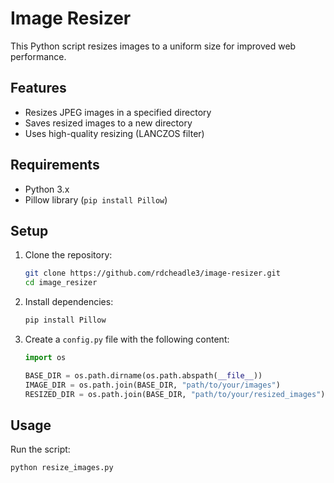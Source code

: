 # Image Resizer

This Python script resizes images to a uniform size for improved web performance. 

## Features
- Resizes JPEG images in a specified directory
- Saves resized images to a new directory
- Uses high-quality resizing (LANCZOS filter)

## Requirements
- Python 3.x
- Pillow library (`pip install Pillow`)

## Setup
1. Clone the repository:
    ```bash
    git clone https://github.com/rdcheadle3/image-resizer.git
    cd image_resizer
    ```
2. Install dependencies:
    ```bash
    pip install Pillow
    ```

3. Create a `config.py` file with the following content:
    ```python
    import os

    BASE_DIR = os.path.dirname(os.path.abspath(__file__))
    IMAGE_DIR = os.path.join(BASE_DIR, "path/to/your/images")
    RESIZED_DIR = os.path.join(BASE_DIR, "path/to/your/resized_images")
    ```

## Usage
Run the script:
```bash
python resize_images.py

